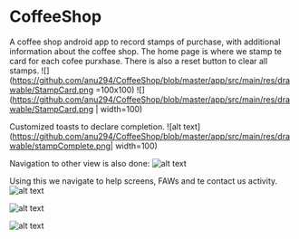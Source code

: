 # CoffeeShop
A coffee shop android app to record stamps of purchase, with additional information about the coffee shop.
The home page is where we stamp te card for each cofee purxhase. There is also a reset button to clear all stamps.
![](https://github.com/anu294/CoffeeShop/blob/master/app/src/main/res/drawable/StampCard.png =100x100)
![](https://github.com/anu294/CoffeeShop/blob/master/app/src/main/res/drawable/StampCard.png | width=100)


Customized toasts to declare completion.
![alt text](https://github.com/anu294/CoffeeShop/blob/master/app/src/main/res/drawable/stampComplete.png| width=100)

Navigation to other view is also done:
![alt text](https://github.com/anu294/CoffeeShop/blob/master/app/src/main/res/drawable/navigationbar.png)

Using this we navigate to help screens, FAWs and te contact us activity.
![alt text](https://github.com/anu294/CoffeeShop/blob/master/app/src/main/res/drawable/helpStarter.png)

![alt text](https://github.com/anu294/CoffeeShop/blob/master/app/src/main/res/drawable/contactUsForm.png)

![alt text](https://github.com/anu294/CoffeeShop/blob/master/app/src/main/res/drawable/FAQ.png)
